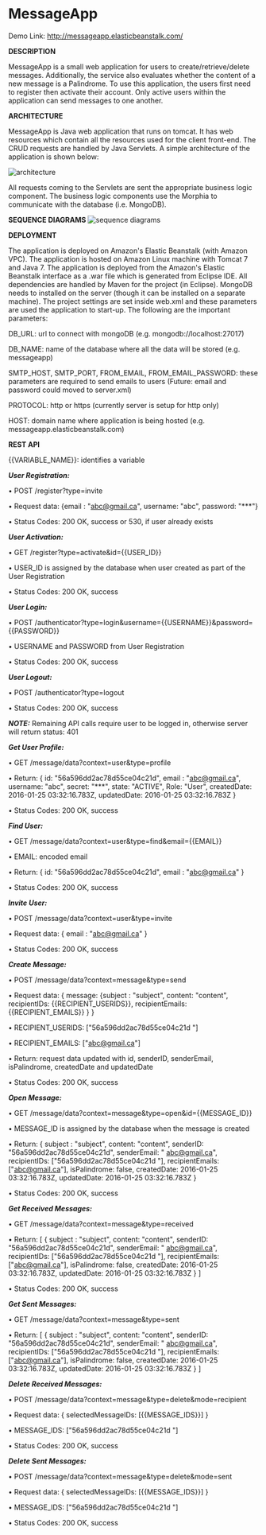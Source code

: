 # MessageApp
Demo Link: http://messageapp.elasticbeanstalk.com/

**DESCRIPTION**

MessageApp is a small web application for users to create/retrieve/delete messages. Additionally, the service also evaluates whether the content of a new message is a Palindrome. 
To use this application, the users first need to register then activate their account. Only active users within the application can send messages to one another.

**ARCHITECTURE**

MessageApp is Java web application that runs on tomcat. It has web resources which contain all the resources used for the client front-end. The CRUD requests are handled by Java Servlets. A simple architecture of the application is shown below:


![architecture](https://cloud.githubusercontent.com/assets/15851901/12544027/d402c790-c303-11e5-9938-535c2d758ac9.png)

All requests coming to the Servlets are sent the appropriate business logic component. The business logic components use the Morphia to communicate with the database (i.e. MongoDB).


**SEQUENCE DIAGRAMS**
![sequence diagrams](https://cloud.githubusercontent.com/assets/15851901/12543973/3c87b2ae-c303-11e5-9c9c-f7efbf4c3f14.png)

**DEPLOYMENT**

The application is deployed on Amazon's Elastic Beanstalk (with Amazon VPC). The application is hosted on Amazon Linux machine with Tomcat 7 and Java 7. The application is deployed from the Amazon's Elastic Beanstalk interface as a .war file which is generated from Eclipse IDE. All dependencies are handled by Maven for the project (in Eclipse).
MongoDB needs to installed on the server (though it can be installed on a separate machine). The project settings are set inside web.xml and these parameters are used the application to start-up. The following are the important parameters:

DB_URL: url to connect with mongoDB (e.g. mongodb://localhost:27017)

DB_NAME: name of the database where all the data will be stored (e.g. messageapp)

SMTP_HOST, SMTP_PORT, FROM_EMAIL, FROM_EMAIL_PASSWORD: these parameters are required to send emails to users (Future: email and password could moved to server.xml)

PROTOCOL: http or https (currently server is setup for http only)

HOST: domain name where application is being hosted (e.g. messageapp.elasticbeanstalk.com)


**REST API**

{{VARIABLE_NAME}}: identifies a variable

**_User Registration:_** 

•	POST /register?type=invite

•	Request data: {email : "abc@gmail.ca", username: "abc", password: "***"}

•	Status Codes: 200 OK, success or 530, if user already exists

**_User Activation:_**

•	GET /register?type=activate&id={{USER_ID}}

•	USER_ID is assigned by the database when user created as part of the User Registration

•	Status Codes: 200 OK, success

**_User Login:_**

•	POST /authenticator?type=login&username={{USERNAME}}&password={{PASSWORD}}

•	USERNAME and PASSWORD from User Registration

•	Status Codes: 200 OK, success

**_User Logout:_**

•	POST /authenticator?type=logout

•	Status Codes: 200 OK, success

**_NOTE:_** Remaining API calls require user to be logged in, otherwise server will return status: 401

**_Get User Profile:_**

•	GET /message/data?context=user&type=profile

•	Return: { id: "56a596dd2ac78d55ce04c21d", email : "abc@gmail.ca", username: "abc",  secret: "***",  state: "ACTIVE", Role: "User", createdDate: 2016-01-25 03:32:16.783Z, updatedDate: 2016-01-25 03:32:16.783Z }

•	Status Codes: 200 OK, success

**_Find User:_**

•	GET /message/data?context=user&type=find&email={{EMAIL}}

•	EMAIL: encoded email

•	Return: { id: "56a596dd2ac78d55ce04c21d",  email : "abc@gmail.ca" }

•	Status Codes: 200 OK, success

**_Invite User:_**

•	POST /message/data?context=user&type=invite

•	Request data: { email : "abc@gmail.ca" }

•	Status Codes: 200 OK, success

**_Create Message:_**

•	POST /message/data?context=message&type=send

•	Request data: { message: {subject : "subject", content: "content", recipientIDs: {{RECIPIENT_USERIDS}}, recipientEmails: {{RECIPIENT_EMAILS}} } }

•	RECIPIENT_USERIDS: ["56a596dd2ac78d55ce04c21d "]

•	RECIPIENT_EMAILS: ["abc@gmail.ca"]

•	Return: request data updated with id, senderID, senderEmail, isPalindrome, createdDate and updatedDate

•	Status Codes: 200 OK, success

**_Open Message:_**

•	GET /message/data?context=message&type=open&id={{MESSAGE_ID}}

•	MESSAGE_ID is assigned by the database when the message is created

•	Return: { subject : "subject", content: "content", senderID: "56a596dd2ac78d55ce04c21d", senderEmail: " abc@gmail.ca", recipientIDs: ["56a596dd2ac78d55ce04c21d "], recipientEmails: ["abc@gmail.ca"], isPalindrome: false, createdDate: 2016-01-25 03:32:16.783Z, updatedDate: 2016-01-25 03:32:16.783Z }

•	Status Codes: 200 OK, success

**_Get Received Messages:_**

•	GET /message/data?context=message&type=received

•	Return: [ { subject : "subject", content: "content", senderID: "56a596dd2ac78d55ce04c21d", senderEmail: " abc@gmail.ca", recipientIDs: ["56a596dd2ac78d55ce04c21d "], recipientEmails: ["abc@gmail.ca"], isPalindrome: false, createdDate: 2016-01-25 03:32:16.783Z, updatedDate: 2016-01-25 03:32:16.783Z } ]

•	Status Codes: 200 OK, success

**_Get Sent Messages:_**

•	GET /message/data?context=message&type=sent

•	Return: [ { subject : "subject", content: "content", senderID: "56a596dd2ac78d55ce04c21d", senderEmail: " abc@gmail.ca", recipientIDs: ["56a596dd2ac78d55ce04c21d "], recipientEmails: ["abc@gmail.ca"], isPalindrome: false, createdDate: 2016-01-25 03:32:16.783Z, updatedDate: 2016-01-25 03:32:16.783Z } ]

**_Delete Received Messages:_**

•	POST /message/data?context=message&type=delete&mode=recipient

•	Request data: { selectedMessageIDs: [{{MESSAGE_IDS}}] }

•	MESSAGE_IDS: ["56a596dd2ac78d55ce04c21d "]

•	Status Codes: 200 OK, success

**_Delete Sent Messages:_**

•	POST /message/data?context=message&type=delete&mode=sent

•	Request data: { selectedMessageIDs: [{{MESSAGE_IDS}}] }

•	MESSAGE_IDS: ["56a596dd2ac78d55ce04c21d "]

•	Status Codes: 200 OK, success
